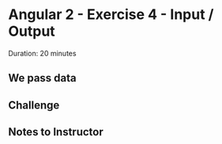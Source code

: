 # Angular 2 - Exercise 4 - Input / Output

Duration: 20 minutes

## We pass data

## Challenge


## Notes to Instructor


